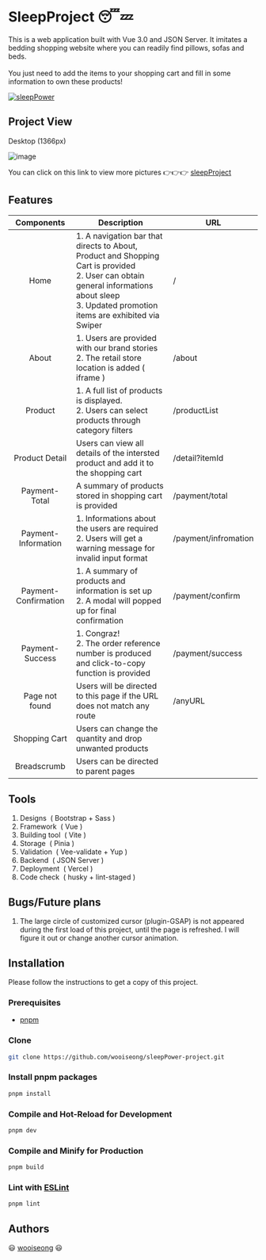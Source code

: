 # SleepProject :sleeping::zzz:

This is a web application built with Vue 3.0 and JSON Server. It imitates a bedding shopping website where you can readily find pillows, sofas and beds. </br></br> You just need to add the items to your shopping cart and fill in some information to own these products!

<a href="https://drive.google.com/drive/folders/1egRAHG3BL2f-zCDOnPX6_V9AMUe5CN5E?usp=drive_link" rel="sleepPower"><img src="https://img.shields.io/badge/link-sleepPower-1?style=flat-square&logoColor=red&labelColor=%230072E3&color=%23FFE66F" alt="sleepPower"></a>
</p>

## Project View
Desktop (1366px)

![image](https://i.ibb.co/2ndnpbF/1.png)

You can click on this link to view more pictures :point_right::point_right::point_right: 
<a href="https://drive.google.com/drive/folders/1egRAHG3BL2f-zCDOnPX6_V9AMUe5CN5E?usp=drive_link">sleepProject</a>

## Features
|          Components               | Description                                                  | URL                  |
| :--------------------------: | ------------------------------------------------------------ | -------------------- |
|    Home    | 1. A navigation bar that directs to About, Product and Shopping Cart is provided<br>2. User can obtain general informations about sleep<br>3. Updated promotion items are exhibited via Swiper | /      |
|      About       | 1. Users are provided with our brand stories <br>2. The retail store location is added ( iframe ) | /about         |
|      Product        | 1. A full list of products is displayed. <br>2. Users can select products through category filters  | /productList         |
|      Product Detail  | Users can view all details of the intersted product and add it to the shopping cart              | /detail?itemId        |
|      Payment-Total     | A summary of products stored in shopping cart is provided | /payment/total                    |
|      Payment-Information       | 1. Informations about the users are required<br>2. Users will get a warning message for invalid input format | /payment/infromation       |
|       Payment-Confirmation        | 1. A summary of products and information is set up<br> 2. A modal will popped up for final confirmation       | /payment/confirm   |
|      Payment-Success       | 1. Congraz!<br> 2. The order reference number is produced and click-to-copy function is provided    | /payment/success |
|        Page not found        | Users will be directed to this page if the URL does not match any route | /anyURL      |
|      Shopping Cart        | Users can change the quantity and drop unwanted products |                     |
|      Breadscrumb        | Users can be directed to parent pages  |                     |

## Tools
1. Designs&nbsp; (&nbsp;Bootstrap + Sass&nbsp;)
2. Framework&nbsp; (&nbsp;Vue&nbsp;)
3. Building tool&nbsp; (&nbsp;Vite&nbsp;) 
4. Storage&nbsp; (&nbsp;Pinia&nbsp;)
5. Validation&nbsp; (&nbsp;Vee-validate + Yup&nbsp;)
6. Backend&nbsp; (&nbsp;JSON Server&nbsp;)
7. Deployment&nbsp; (&nbsp;Vercel&nbsp;)
8. Code check&nbsp; (&nbsp;husky + lint-staged&nbsp;)

## Bugs/Future plans
1. The large circle of customized cursor (plugin-GSAP) is not appeared during the first load of this project, until the page is refreshed. I will figure it out or change another cursor animation.

## Installation
Please follow the instructions to get a copy of this project.

### Prerequisites
 * <a href="https://pnpm.io/installation">pnpm</a> 

### Clone
```sh
git clone https://github.com/wooiseong/sleepPower-project.git
```

### Install pnpm packages
```sh
pnpm install
```

### Compile and Hot-Reload for Development

```sh
pnpm dev
```

### Compile and Minify for Production

```sh
pnpm build
```

### Lint with [ESLint](https://eslint.org/)

```sh
pnpm lint
```

## Authors
:smiley: <a href="https://github.com/wooiseong">wooiseong</a> :smiley:
